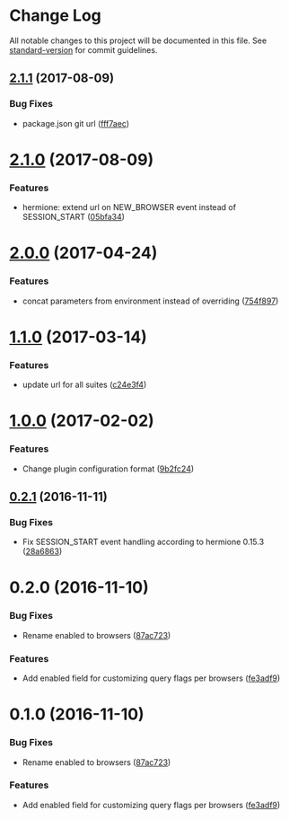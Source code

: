 # Change Log

All notable changes to this project will be documented in this file. See [standard-version](https://github.com/conventional-changelog/standard-version) for commit guidelines.

<a name="2.1.1"></a>
## [2.1.1](https://github.com/gemini-testing/url-decorator/compare/v2.1.0...v2.1.1) (2017-08-09)


### Bug Fixes

* package.json git url ([fff7aec](https://github.com/gemini-testing/url-decorator/commit/fff7aec))



<a name="2.1.0"></a>
# [2.1.0](https://github.com/gemini-testing/url-decorator/compare/v2.0.0...v2.1.0) (2017-08-09)


### Features

* hermione: extend url on NEW_BROWSER event instead of SESSION_START ([05bfa34](https://github.com/gemini-testing/url-decorator/commit/05bfa34))



<a name="2.0.0"></a>
# [2.0.0](https://github.com/gemini-testing/url-decorator/compare/v1.1.0...v2.0.0) (2017-04-24)


### Features

* concat parameters from environment instead of overriding ([754f897](https://github.com/gemini-testing/url-decorator/commit/754f897))



<a name="1.1.0"></a>
# [1.1.0](https://github.com/:gemini-testing/url-decorator/compare/v1.0.0...v1.1.0) (2017-03-14)


### Features

* update url for all suites ([c24e3f4](https://github.com/:gemini-testing/url-decorator/commit/c24e3f4))



<a name="1.0.0"></a>
# [1.0.0](https://github.com/:gemini-testing/url-decorator/compare/v0.2.1...v1.0.0) (2017-02-02)


### Features

* Change plugin configuration format ([9b2fc24](https://github.com/:gemini-testing/url-decorator/commit/9b2fc24))



<a name="0.2.1"></a>
## [0.2.1](https://github.com/:gemini-testing/url-decorator/compare/v0.2.0...v0.2.1) (2016-11-11)


### Bug Fixes

* Fix SESSION_START event handling according to hermione 0.15.3 ([28a6863](https://github.com/:gemini-testing/url-decorator/commit/28a6863))



<a name="0.2.0"></a>
# 0.2.0 (2016-11-10)


### Bug Fixes

* Rename enabled to browsers ([87ac723](https://github.com/:gemini-testing/url-decorator/commit/87ac723))


### Features

* Add enabled field for customizing query flags per browsers ([fe3adf9](https://github.com/:gemini-testing/url-decorator/commit/fe3adf9))



<a name="0.1.0"></a>
# 0.1.0 (2016-11-10)


### Bug Fixes

* Rename enabled to browsers ([87ac723](https://github.com/:gemini-testing/url-decorator/commit/87ac723))


### Features

* Add enabled field for customizing query flags per browsers ([fe3adf9](https://github.com/:gemini-testing/url-decorator/commit/fe3adf9))
